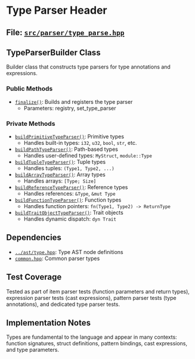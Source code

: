 # Type Parser Header

## File: [`src/parser/type_parse.hpp`](../../src/parser/type_parse.hpp)

## TypeParserBuilder Class

Builder class that constructs type parsers for type annotations and expressions.

### Public Methods

- [`finalize()`](../../src/parser/type_parse.hpp:15): Builds and registers the type parser
  - Parameters: registry, set_type_parser

### Private Methods

- [`buildPrimitiveTypeParser()`](../../src/parser/type_parse.hpp:18): Primitive types
  - Handles built-in types: `i32`, `u32`, `bool`, `str`, etc.
- [`buildPathTypeParser()`](../../src/parser/type_parse.hpp:19): Path-based types
  - Handles user-defined types: `MyStruct`, `module::Type`
- [`buildTupleTypeParser()`](../../src/parser/type_parse.hpp:20): Tuple types
  - Handles tuples: `(Type1, Type2, ...)`
- [`buildArrayTypeParser()`](../../src/parser/type_parse.hpp:21): Array types
  - Handles arrays: `[Type; Size]`
- [`buildReferenceTypeParser()`](../../src/parser/type_parse.hpp:22): Reference types
  - Handles references: `&Type`, `&mut Type`
- [`buildFunctionTypeParser()`](../../src/parser/type_parse.hpp:23): Function types
  - Handles function pointers: `fn(Type1, Type2) -> ReturnType`
- [`buildTraitObjectTypeParser()`](../../src/parser/type_parse.hpp:24): Trait objects
  - Handles dynamic dispatch: `dyn Trait`

## Dependencies

- [`../ast/type.hpp`](../../src/ast/type.hpp): Type AST node definitions
- [`common.hpp`](../../src/parser/common.hpp): Common parser types

## Test Coverage

Tested as part of item parser tests (function parameters and return types), expression parser tests (cast expressions), pattern parser tests (type annotations), and dedicated type parser tests.

## Implementation Notes

Types are fundamental to the language and appear in many contexts: function signatures, struct definitions, pattern bindings, cast expressions, and type parameters.